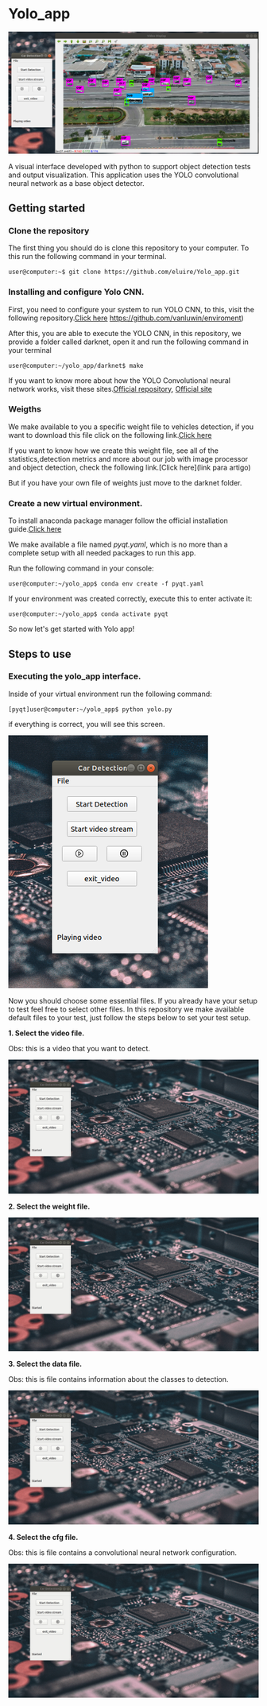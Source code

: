 # Yolo_app

![start_img](./icons/demonstration_img.png)

A visual interface developed with python to support object detection tests and output visualization. This application uses the YOLO convolutional neural network as a base object detector.

## Getting started

### Clone the repository

The first thing you should do is clone this repository to your computer. To this run the following command in your terminal.

```console
user@computer:~$ git clone https://github.com/eluire/Yolo_app.git
```

### Installing and configure Yolo CNN.

First, you need to configure your system to run YOLO CNN, to this, visit
the following repository.[Click here](https://github.com/vanluwin/enviroment)
https://github.com/vanluwin/enviroment)

After this, you are able to execute the YOLO CNN, in this repository, we provide a folder called darknet, open it and run the following command in your terminal


```console
user@computer:~/yolo_app/darknet$ make
```
If you want to know more about how the YOLO Convolutional neural network works, visit these sites.[Official repository](https://pjreddie.com/darknet/yolo/), [Official site](https://github.com/AlexeyAB/darknet#how-to-train-to-detect-your-custom-objects)

### Weigths

We make available to you a specific weight file to vehicles detection, if you want to download this file click on the following link.[Click here](link_pro_download)

If you want to know how we create this weight file, see all of the statistics,detection metrics and more about our job with image processor and object detection, check the following link.[Click here](link para artigo)

But if you have your own file of weights just move to the darknet folder.

### Create a new virtual environment.

To install anaconda package manager follow the official installation guide.[Click here](https://docs.anaconda.com/anaconda/install/linux/)

We make available a file named *pyqt.yaml*, which is no more than a complete setup with all needed packages to run this app.

Run the following command in your console:

```console
user@computer:~/yolo_app$ conda env create -f pyqt.yaml
```

If your environment was created correctly, execute this to enter activate it:

```console
user@computer:~/yolo_app$ conda activate pyqt
```

So now let's get started with Yolo app!

## Steps to use

### Executing the yolo_app interface.

Inside of your virtual environment run the following command:

```console
[pyqt]user@computer:~/yolo_app$ python yolo.py
```
if everything is correct, you will see this screen.

![step_inicial](./icons/screen.png)

Now you should choose some essential files. If you already have your setup to test feel free to select other files. In this repository we make available default files to your test, just follow the steps below to set your test setup.

**1. Select the video file.**

Obs: this is a video that you want to detect.

![video_pick](icons/pick_video.gif)

**2. Select the weight file.**

![weight_pick](icons/pick_weigths.gif)

**3. Select the data file.**

Obs: this is file contains information about the classes to detection.

![data_pick](icons/pick_data.gif)

**4. Select the cfg file.**

Obs: this is file contains a convolutional neural network configuration.

![cfg_pick](icons/pick_cfg.gif)
